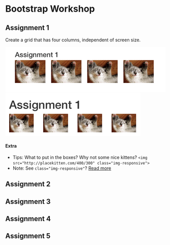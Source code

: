 # Bootstrap Workshop

## Assignment 1

Create a grid that has four columns, independent of screen size.

![](images/1-1.png?raw=true)
![](images/1-2.png?raw=true)

#### Extra

* Tips: What to put in the boxes? Why not some nice kittens? `<img src="http://placekitten.com/400/300" class="img-responsive">`
* Note: See `class="img-responsive"`? [Read more](http://getbootstrap.com/css/#overview-responsive-images)


## Assignment 2




## Assignment 3



## Assignment 4



## Assignment 5